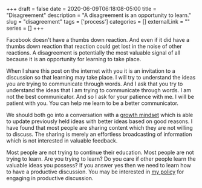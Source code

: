 +++ 
draft = false
date = 2020-06-09T06:18:08-05:00
title = "Disagreement"
description = "A disagreement is an opportunity to learn."
slug = "disagreement" 
tags = ['process']
categories = []
externalLink = ""
series = []
+++

Facebook doesn't have a thumbs down reaction.  And even if it did have a thumbs down reaction that reaction could get lost in the noise of other reactions.  A disagreement is potentially the most valuable signal of all because it is an opportunity for learning to take place.

When I share this post on the internet with you it is an invitation to a discussion so that learning may take place.  I will try to understand the ideas you are trying to communicate through words.  And I ask that you try to understand the ideas that I am trying to communicate through words.  I am not the best communicator.  And so I ask for your patience with me.  I will be patient with you.  You can help me learn to be a better communicator.

We should both go into a conversation with a [growth mindset](https://en.wikipedia.org/wiki/Carol_Dweck) which is able to update previously held ideas with better ideas based on good reasons.  I have found that most people are sharing content which they are not willing to discuss.  The sharing is merely an effortless broadcasting of information which is not interested in valuable feedback.

Most people are not trying to continue their education.  Most people are not trying to learn.  Are you trying to learn?  Do you care if other people learn the valuable ideas you possess?  If you answer yes then we need to learn how to have a productive discussion.  You may be interested in [my policy](/posts/my-paths-forward-policy) for engaging in productive discussion.
